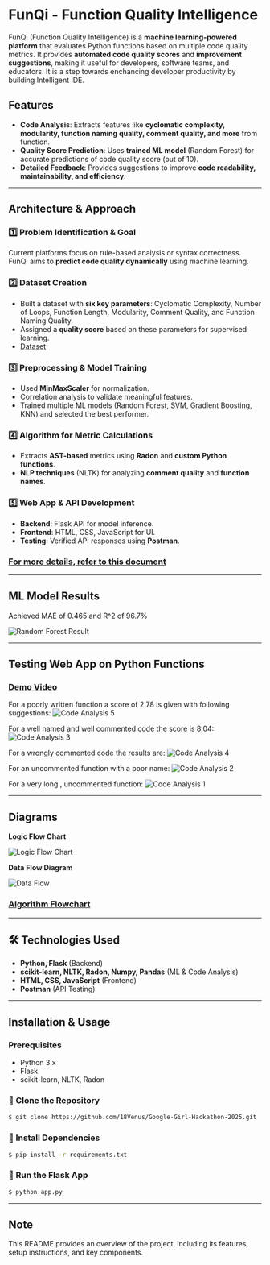 # FunQi - Function Quality Intelligence

FunQi (Function Quality Intelligence) is a **machine learning-powered platform** that evaluates Python functions based on multiple code quality metrics. It provides **automated code quality scores** and **improvement suggestions**, making it useful for developers, software teams, and educators. It is a step towards enchancing developer productivity by building Intelligent IDE.

##  Features
-  **Code Analysis**: Extracts features like **cyclomatic complexity, modularity, function naming quality, comment quality, and more** from function.
-  **Quality Score Prediction**: Uses **trained ML model** (Random Forest) for accurate predictions of code quality score (out of 10).
-  **Detailed Feedback**: Provides suggestions to improve **code readability, maintainability, and efficiency**.
  
---

##  Architecture & Approach
### 1️⃣ Problem Identification & Goal
Current platforms focus on rule-based analysis or syntax correctness. FunQi aims to **predict code quality dynamically** using machine learning.

### 2️⃣ Dataset Creation
- Built a dataset with **six key parameters**: Cyclomatic Complexity, Number of Loops, Function Length, Modularity, Comment Quality, and Function Naming Quality.
- Assigned a **quality score** based on these parameters for supervised learning.
- [Dataset](https://drive.google.com/file/d/1nvn4jOvwmp0ijSLLtM7MOP0PMaFW076m/view?usp=drive_link)

### 3️⃣ Preprocessing & Model Training
- Used **MinMaxScaler** for normalization.
- Correlation analysis to validate meaningful features.
- Trained multiple ML models (Random Forest, SVM, Gradient Boosting, KNN) and selected the best performer.

### 4️⃣ Algorithm for Metric Calculations
- Extracts **AST-based** metrics using **Radon** and **custom Python functions**.
- **NLP techniques** (NLTK) for analyzing **comment quality** and **function names**.

### 5️⃣ Web App & API Development
- **Backend**: Flask API for model inference.
- **Frontend**: HTML, CSS, JavaScript for UI.
- **Testing**: Verified API responses using **Postman**.

### [For more details, refer to this document](https://drive.google.com/drive/folders/1JAvYrRC82LfXFibrep77lF5CCvMazL0V?usp=sharing)

---
## ML Model Results

Achieved MAE of 0.465 and R^2 of 96.7%

![Random Forest Result](assets/RandomForestResult.png)


---
## Testing Web App on Python Functions

### [Demo Video](https://drive.google.com/file/d/1rudwVcTvoRlXZkE-sqgYI8HrD5Q_-e5A/view?usp=sharing)

For a poorly written function a score of 2.78 is given with following suggestions:
![Code Analysis 5](assets/codeAnalysis5.png)

For a well named and well commented code the score is 8.04:
![Code Analysis 3](assets/codeAnalysis3.png)

For a wrongly commented code the results are:
![Code Analysis 4](assets/codeAnalysis4.png)

For an uncommented function with a poor name:
![Code Analysis 2](assets/codeAnalysis2.png)

For a very long , uncommented function:
![Code Analysis 1](assets/codeAnalysis1.png)


---
## Diagrams

**Logic Flow Chart**

![Logic Flow Chart](assets/LogicFlowChart.png)


**Data Flow Diagram**

![Data Flow](assets/DataFlow.png)


### [Algorithm Flowchart](https://drive.google.com/file/d/1onUh792hTZ8d1RRse027DRzlTWaRRFjj/view?usp=drive_link)






---

## 🛠️ Technologies Used
- **Python, Flask** (Backend)
- **scikit-learn, NLTK, Radon, Numpy, Pandas** (ML & Code Analysis)
- **HTML, CSS, JavaScript** (Frontend)
- **Postman** (API Testing)
---

##  Installation & Usage
###  Prerequisites
- Python 3.x
- Flask
- scikit-learn, NLTK, Radon

### 🔹 Clone the Repository
```sh
$ git clone https://github.com/18Venus/Google-Girl-Hackathon-2025.git
```

### 🔹 Install Dependencies
```sh
$ pip install -r requirements.txt
```

### 🔹 Run the Flask App
```sh
$ python app.py
```
---

## Note  
This README provides an overview of the project, including its features, setup instructions, and key components. 

